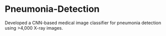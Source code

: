 # Pneumonia-Detection
 Developed a CNN-based medical image classifier for pneumonia detection using >4,000 X-ray images.
